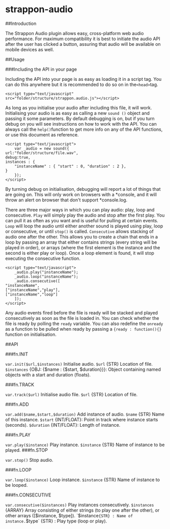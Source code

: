 strappon-audio
==============

##Introduction

The Strappon Audio plugin allows easy, cross-platform web audio performance. For maximum compatibility it is best to initiate the audio API after the user has clicked a button, assuring that audio will be available on mobile devices as well.

##Usage

###Including the API in your page

Including the API into your page is as easy as loading it in a script tag. You can do this anywhere but it is recommended to do so on in the`<head>`tag.

	<script type="text/javascript" src="folder/structure/strappon.audio.js"></script>

As long as you initialise your audio after including this file, it will work. Initialising your audio is as easy as calling a new `sound ()` object and passing it some parameters. By default debugging is on, but if you turn debug on you will see instructions on how to work with the API. You can always call the `help()`function to get more info on any of the API functions, or use this document as reference.

	<script type="text/javascript">
		var _audio = new sound({
	url:"folder/structure/file.wav",
	debug:true,
	instances : {
		"instanceName" : { "start" : 0, "duration" : 2 },
	}
		});
	</script>

By turning debug on initialisation, debugging will report a lot of things that are going on. This will only work on browsers with a *console</span>, and it will throw an alert on browser that don't support *console.log</span>.

There are three major ways in which you can play audio: play, loop and consecutive. 
`Play` will simply play the audio and stop after the first play. You can pull it as often as you want and is useful for pulling at certain events. 
`Loop` will loop the audio until either another sound is played using play, loop or consecutive, or until `stop()` is called. 
`Consecutive` allows stacking of audio one after the other. This allows you to create a chain that ends in a loop by passing an array that either contains strings (every string will be played in order), or arrays (where the first element is the instance and the second is either play or loop). Once a loop element is found, it will stop executing the consecutive function.

	<script type="text/javascript">
		_audio.play("instanceName");
		_audio.loop("instanceName");
		_audio.consecutive([
	"instanceName",
	["instanceName","play"],
	["instanceName","loop"]
		]);
	</script>

Any audio events fired before the file is ready will be stacked and played consecutively as soon as the file is loaded in. You can check whether the file is ready by polling the `ready` variable. You can also redefine the `onready` as a function to be pulled when ready by passing a `{ready : function(){}` function on initialisation.

##API

###fn.INIT

`var.init($url,$instances)` 
Initialise audio.
`$url` {STR} Location of file.
`$instances` {OBJ: {$name : {$start, $duration}}}: Object containing named objects with a start and duration (floats).
	
###fn.TRACK

`var.track($url)`
Initialise audio file.
`$url` {STR} Location of file.
	
###fn.ADD

`var.add($name,$start,$duration)`
Add instance of audio.
`$name` {STR} Name of this instance.
`$start` {INT/FLOAT}: Point in track where instance starts (seconds).
`$duration` {INT/FLOAT}: Length of instance.

###fn.PLAY

`var.play($instance)`
Play instance.
`$instance` {STR} Name of instance to be played.
###fn.STOP

`var.stop()`
Stop audio.

###fn.LOOP

`var.loop($instance)`
Loop instance.
`$instance` {STR} Name of instance to be looped.

###fn.CONSECUTIVE

`var.consecutive($instances)`
Play instances consecutively.
`$instances` {ARRAY} Array consisting of either strings (to play one after the other), or other arrays ([$instance, $type]).
`$instance` {STR} : Name of instance.
`$type` {STR} : Play type (loop or play).